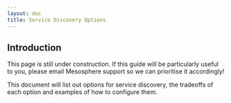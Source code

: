 ```yaml
---
layout: doc
title: Service Discovery Options
---
```



## Introduction

This page is still under construction. If this guide will be particularly useful to you, please email Mesosphere support so we can prioritise it accordingly!

This document will list out options for service discovery, the tradeoffs of each option and examples of how to configure them.
